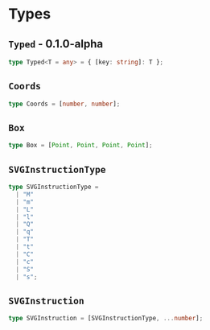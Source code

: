 # Types

## `Typed` - 0.1.0-alpha

```ts
type Typed<T = any> = { [key: string]: T };
```

## `Coords`

```ts
type Coords = [number, number];
```

## `Box`

```ts
type Box = [Point, Point, Point, Point];
```

## `SVGInstructionType`

```ts
type SVGInstructionType =
  | "M"
  | "m"
  | "L"
  | "l"
  | "Q"
  | "q"
  | "T"
  | "t"
  | "C"
  | "c"
  | "S"
  | "s";
```

## `SVGInstruction`

```ts
type SVGInstruction = [SVGInstructionType, ...number];
```

